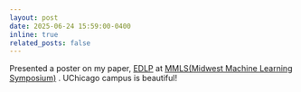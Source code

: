 ```yaml
---
layout: post
date: 2025-06-24 15:59:00-0400
inline: true
related_posts: false
---
```

Presented a poster on my paper, [EDLP](https://arxiv.org/abs/2505.02296) at [MMLS(Midwest Machine Learning Symposium)](https://midwest-ml.org/2025/) . UChicago campus is beautiful! 

